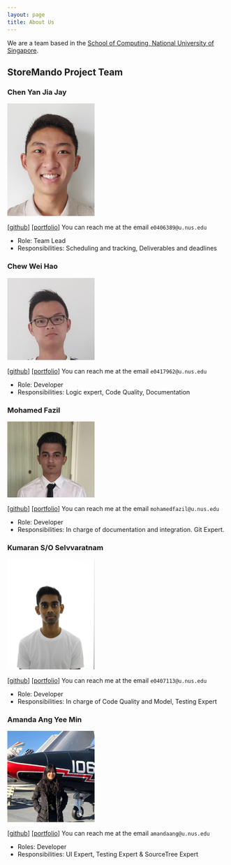 ```yaml
---
layout: page
title: About Us
---
```


We are a team based in the [School of Computing, National University of Singapore](http://www.comp.nus.edu.sg).


## StoreMando Project Team

### Chen Yan Jia Jay

<img src="images/jaychenyj.png" width="200px">

[[github](https://github.com/JayChenYJ)]
[[portfolio](team/jaychenyj.md)]
You can reach me at the email `e0406389@u.nus.edu`

* Role: Team Lead
* Responsibilities: Scheduling and tracking, Deliverables and deadlines
  
### Chew Wei Hao

<img src="images/chewwh09.png" width="200px">

[[github](http://github.com/chewwh09)]
[[portfolio](team/chewwh09.md)]
You can reach me at the email `e0417962@u.nus.edu`

* Role: Developer
* Responsibilities: Logic expert, Code Quality, Documentation

### Mohamed Fazil

<img src="images/md-fazil.png" width="200px">

[[github](http://github.com/Md-Fazil)] [[portfolio](team/md-fazil.md)] You can reach me at the email `mohamedfazil@u.nus.edu`

* Role: Developer
* Responsibilities: In charge of documentation and integration. Git Expert.

### Kumaran S/O Selvvaratnam

<img src="images/kumsssss.png" width="200px">

[[github](http://github.com/kumsssss)]
[[portfolio](team/kumsssss.md)]
You can reach me at the email `e0407113@u.nus.edu`

* Role: Developer
* Responsibilities: In charge of Code Quality and Model, Testing Expert

### Amanda Ang Yee Min

<img src="images/github-amanda.png" width="200px">

[[github](http://github.com/github-amanda)]
[[portfolio](team/github-amanda.md)]
You can reach me at the email `amandaang@u.nus.edu`

* Roles: Developer
* Responsibilities: UI Expert, Testing Expert & SourceTree Expert
